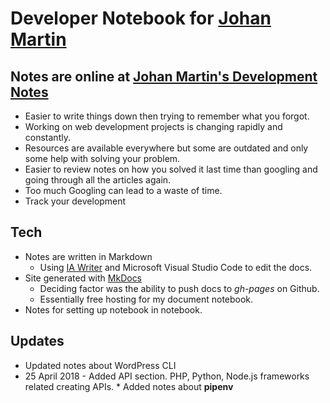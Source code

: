 # Developer Notebook for [Johan Martin](mailto:martin.johan@johan-martin.com)
## Notes are online at [Johan Martin's Development Notes](http://www.catenare.com/devnotes/)
* Easier to write things down then trying to remember what you forgot.
* Working on web development projects is changing rapidly and constantly.
* Resources are available everywhere but some are outdated and only some help with solving your problem.
* Easier to review notes on how you solved it last time than googling and going through all the articles again.
* Too much Googling can lead to a waste of time.
* Track your development
## Tech
* Notes are written in Markdown
	* Using [IA Writer](https://ia.net/writer/) and Microsoft Visual Studio Code to edit the docs.
* Site generated with [MkDocs](http://www.mkdocs.org/)
	* Deciding factor was the ability to push docs to *gh-pages* on Github.
	* Essentially free hosting for my document notebook.
* Notes for setting up notebook in notebook.

## Updates
* Updated notes about WordPress CLI
* 25 April 2018 - Added API section. PHP, Python, Node.js frameworks related creating APIs.
		* Added notes about **pipenv**


